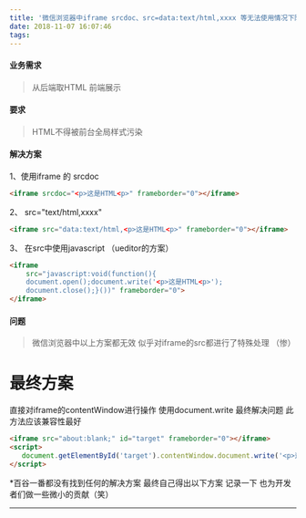 ```yaml
---
title: '微信浏览器中iframe srcdoc、src=data:text/html,xxxx 等无法使用情况下防止样式污染的解决方案'
date: 2018-11-07 16:07:46
tags:
---
```

#### 业务需求
> 从后端取HTML 前端展示
#### 要求
> HTML不得被前台全局样式污染

<!-- more -->
#### 解决方案
1、使用iframe 的 srcdoc
```html
<iframe srcdoc="<p>这是HTML<p>" frameborder="0"></iframe>
```
2、 src="text/html,xxxx"
```html
<iframe src="data:text/html,<p>这是HTML<p>" frameborder="0"></iframe>
```
3、 在src中使用javascript （ueditor的方案）
```html
<iframe 
	src="javascript:void(function(){
	document.open();document.write('<p>这是HTML<p>');
	document.close();}())" frameborder="0">
</iframe>
```
#### 问题
> 微信浏览器中以上方案都无效 似乎对iframe的src都进行了特殊处理 （惨）
# 最终方案
直接对iframe的contentWindow进行操作 使用document.write 最终解决问题 此方法应该兼容性最好
 ```html
 <iframe src="about:blank;" id="target" frameborder="0"></iframe>
 <script>	
 	document.getElementById('target').contentWindow.document.write('<p>这是HTML<p>') 
 </script>
 ```
*百谷一番都没有找到任何的解决方案 最终自己得出以下方案 记录一下 也为开发者们做一些微小的贡献（笑）


---
